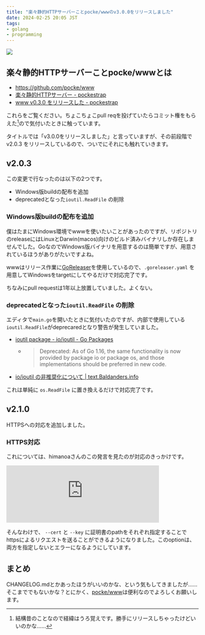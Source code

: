 ```yaml
---
title: "楽々静的HTTPサーバーことpocke/wwwのv3.0.0をリリースしました"
date: 2024-02-25 20:05 JST
tags:
- golang
- programming
---
```


![](2024/www-v3-release.png)


## 楽々静的HTTPサーバーことpocke/wwwとは
* <https://github.com/pocke/www>
* [楽々静的HTTPサーバー - pockestrap](https://pocke.hatenablog.com/entry/2016/01/25/120952)
* [www v0.3.0 をリリースした - pockestrap](https://pocke.hatenablog.com/entry/2016/04/09/233321)

これらをご覧ください。ちょこちょこpull reqを投げていたらコミット権をもらえた[^commitbit]ので気付いたときに触っています。

[^commitbit]: 結構昔のことなので経緯はうろ覚えです。勝手にリリースしちゃったけどいいのかな……

タイトルでは「v3.0.0をリリースしました」と言っていますが、その前段階で v2.0.3 をリリースしているので、ついでにそれにも触れていきます。

## v2.0.3
この変更で行なったのは以下の2つです。

* Windows版buildの配布を追加
* deprecatedとなった`ioutil.ReadFile` の削除

### Windows版buildの配布を追加
僕はたまにWindows環境でwwwを使いたいことがあったのですが、リポジトリのreleaseにはLinuxとDarwin(macos)向けのビルド済みバイナリしか存在しませんでした。GoなのでWindows版バイナリを用意するのは簡単ですが、用意されているほうがありがたいですよね。

wwwはリリース作業に[GoReleaser](https://goreleaser.com/)を使用しているので、`.goreleaser.yaml` を用意してWindowsをtargetにしてやるだけで対応完了です。

ちなみにpull requestは1年以上放置していました。よくない。

### deprecatedとなった`ioutil.ReadFile` の削除
エディタで`main.go`を開いたときに気付いたのですが、内部で使用している`ioutil.ReadFile`がdeprecaredとなり警告が発生していました。

* [ioutil package - io/ioutil - Go Packages](https://pkg.go.dev/io/ioutil)
    * > Deprecated: As of Go 1.16, the same functionality is now provided by package io or package os, and those implementations should be preferred in new code.
* [io/ioutil の非推奨化について | text.Baldanders.info](https://text.baldanders.info/golang/deprecation-of-ioutil/)

これは単純に `os.ReadFile` に置き換えるだけで対応完了です。

## v2.1.0
HTTPSへの対応を追加しました。

### HTTPS対応

これについては、himanoaさんのこの発言を見たのが対応のきっかけです。

<iframe src="https://mstdn.maud.io/@himanoa/111889508277940941/embed" class="mastodon-embed" style="max-width: 100%; border: 0" width="400" allowfullscreen="allowfullscreen"></iframe><script src="https://mstdn.maud.io/embed.js" async="async"></script>

そんなわけで、 `--cert` と `--key` に証明書のpathをそれぞれ指定することでhttpsによるリクエストを送ることができるようになりました。このoptionは、両方を指定しないとエラーになるようにしています。

## まとめ
CHANGELOG.mdとかあったほうがいいのかな、という気もしてきましたが……そこまででもないかな？とにかく、[pocke/www](https://github.com/pocke/www)は便利なのでよろしくお願いします。
